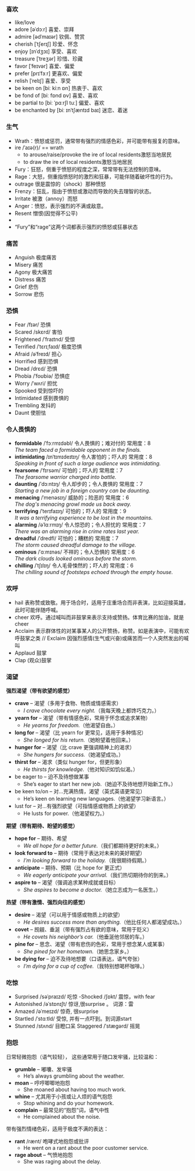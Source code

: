 ### 喜欢
- like/love
- adore [əˈdɔːr] 喜爱、崇拜 
- admire [ədˈmaɪər] 钦佩、赞赏
- cherish [ˈtʃerɪʃ] 珍爱、怀念
- enjoy [ɪnˈdʒɔɪ] 享受、喜欢
- treasure [ˈtreʒər] 珍惜、珍藏 
- favor [ˈfeɪvər] 喜爱、偏爱
- prefer [prɪˈfɜːr] 更喜欢、偏爱 
- relish [ˈrelɪʃ] 喜爱、享受
- be keen on [biː kiːn ɒn] 热衷于、喜欢
- be fond of [biː fɒnd ɒv] 喜爱、喜欢
- be partial to [biː ˈpɑːrʃl tuː] 偏爱、喜欢
- be enchanted by [biː ɪnˈtʃæntɪd baɪ] 迷恋、着迷


### 生气
- Wrath：愤怒或惩罚，通常带有强烈的情感色彩，并可能带有报复的意味。
- ire /ˈaɪə(r)/ == wrath 
  - to arouse/raise/provoke the ire of local residents激怒当地居民
  - to draw the ire of local residents激怒当地居民
- Fury：狂怒，侧重于愤怒的程度之深，常常带有无法控制的意味。
- Rage：大怒，侧重指愤怒时的激烈和狂暴，可能伴随着破坏性的行为。
- outrage 很是震惊的（shock）那种愤怒 
- Frenzy：狂乱，指由于愤怒或激动而导致的失去理智的状态。 
- Irritate 被激（annoy）而怒
- Anger：愤怒，表示强烈的不满或敌意。
- Resent 憎恨(因觉得不公平) 
- 
- “Fury”和“rage”这两个词都表示强烈的愤怒或狂暴状态

### 痛苦
- Anguish 极度痛苦
- Misery 痛苦
- Agony 极大痛苦
- Distress 痛苦
- Grief 悲伤
- Sorrow 悲伤

### 恐惧 
- Fear /fɪər/ 恐惧
- Scared /skɛrd/ 害怕
- Frightened /ˈfraɪtnd/ 受惊
- Terrified /ˈtɛrɪˌfaɪd/ 极度恐惧
- Afraid /əˈfreɪd/ 担心
- Horrified 感到恐惧
- Dread /drɛd/ 恐惧
- Phobia /ˈfoʊbiə/ 恐惧症
- Worry /ˈwʌri/ 担忧 
- Spooked 受到惊吓的 
- Intimidated 感到畏惧的
- Trembling 发抖的
- Daunt 使胆怯

### 令人畏惧的
- **formidable** /ˈfɔːrmɪdəbl/ 令人畏惧的；难对付的 常用度：8  
  *The team faced a formidable opponent in the finals.*
- **intimidating** /ɪnˈtɪmɪdeɪtɪŋ/ 令人害怕的；吓人的 常用度：8  
  *Speaking in front of such a large audience was intimidating.*
- **fearsome** /ˈfɪrsəm/ 可怕的；吓人的 常用度：7  
  *The fearsome warrior charged into battle.*
- **daunting** /ˈdɔːntɪŋ/ 令人却步的；令人畏惧的 常用度：7  
  *Starting a new job in a foreign country can be daunting.*
- **menacing** /ˈmenəsɪŋ/ 威胁的；险恶的 常用度：6  
  *The dog's menacing growl made us back away.*
- **terrifying** /ˈterɪfaɪɪŋ/ 可怕的；吓人的 常用度：9  
  *It was a terrifying experience to be lost in the mountains.*
- **alarming** /əˈlɑːrmɪŋ/ 令人惊恐的；令人担忧的 常用度：7  
  *There was an alarming rise in crime rates last year.*
- **dreadful** /ˈdredfl/ 可怕的；糟糕的 常用度：7  
  *The storm caused dreadful damage to the village.*
- **ominous** /ˈɑːmɪnəs/ 不祥的；令人恐惧的 常用度：6  
  *The dark clouds looked ominous before the storm.*
- **chilling** /ˈtʃɪlɪŋ/ 令人毛骨悚然的；吓人的 常用度：6  
  *The chilling sound of footsteps echoed through the empty house.*

### 欢呼 
- hail 表称赞或致敬。用于场合时，适用于庄重场合而非表演，比如迎接英雄，此时可能伴随呼喊。
- cheer 欢呼。通过喊叫而非鼓掌来表示支持或赞扬。体育比赛的加油，就是cheer
- Acclaim 表示群体性的对某事某人的公开赞扬，称赞。如是表演中，可能有欢呼鼓掌之类 // Exclaim 因强烈感情(生气或兴奋)或痛苦而一个人突然发出的喊叫
- Applaud 鼓掌
- Clap (观众)鼓掌 

### 渴望
**强烈渴望（带有欲望的感觉）**  
- **crave** – 渴望（多用于食物、物质或情感需求）
  - *I crave chocolate every night.*（我每天晚上都馋巧克力。）
- **yearn for** – 渴望（带有情感色彩，常用于怀念或追求某物）
  - *He yearns for freedom.*（他渴望自由。）
- **long for** – 渴望（比 yearn for 更常见，适用于多种情况）
  - *She longed for his return.*（她盼望着他回来。）
- **hunger for** – 渴望（比 crave 更强调精神上的渴求）  
  - *She hungers for success.*（她渴望成功。）
- **thirst for** – 渴求（类似 hunger for，但更形象）
  - *He thirsts for knowledge.*（他对知识如饥似渴。）
- be eager to – 迫不及待想做某事
  - She’s eager to start her new job.（她迫不及待地想开始新工作。）
- be keen to/on – 对…充满热情，渴望（英式英语更常见）
  - He’s keen on learning new languages.（他渴望学习新语言。）
- lust for – 对…有强烈欲望（可指情感或物质上的欲望）
  - He lusts for power.（他渴望权力。）
  
**期望（带有期待、盼望的感觉）**  
- **hope for** – 期待、希望  
  - *We all hope for a better future.*（我们都期待更好的未来。）
- **look forward to** – 期待（常用于表达对未来的美好期望）
  - *I’m looking forward to the holiday.*（我很期待假期。）
- **anticipate** – 期待、预期（比 hope for 更正式）  
  - *We eagerly anticipate your arrival.*（我们热切期待你的到来。）
- **aspire to** – 渴望（强调追求某种成就或目标）
  - *She aspires to become a doctor.*（她立志成为一名医生。）

**热望（带有激情、强烈向往的感觉）**
- **desire** – 渴望（可以用于情感或物质上的欲望）
  - *He desires success more than anything.*（他比任何人都渴望成功。）
- **covet** – 觊觎、垂涎（带有强烈占有欲的意味，常用于贬义）
  - *He covets his neighbor’s car.*（他垂涎他邻居的车。）
- **pine for** – 思念、渴望（带有悲伤的色彩，常用于想念某人或某事）
  - *She pined for her hometown.*（她思念家乡。）
- **be dying for** – 迫不及待地想要（口语表达，语气夸张）
  - *I’m dying for a cup of coffee.*（我特别想喝杯咖啡。）

### 吃惊
- Surprised /səˈpraɪzd/ 吃惊
 -Shocked /ʃɒkt/ 震惊，with fear
- Astonished /əˈstɒnɪʃt/ 惊讶,很surprise 。 词源：雷
- Amazed /əˈmeɪzd/ 惊奇, 很surprise
- Startled /ˈstɑːtld/ 受惊, 并有一点吓到。到词源start
- Stunned /stʌnd/ 目瞪口呆 Staggered /ˈstæɡərd/ 摇晃

### 抱怨

日常轻微抱怨（语气较轻）， 这些通常用于随口发牢骚，比较温和：
- **grumble** – 嘟囔、发牢骚
  - He’s always grumbling about the weather.
- **moan** – 哼哼唧唧地抱怨
  - She moaned about having too much work.
- **whine** – 尤其用于小孩或让人烦的语气抱怨
  - Stop whining and do your homework. 
- **complain** – 最常见的“抱怨”词，语气中性
  - He complained about the noise.
 
带有强烈情绪色彩，适用于极度不满的表达：
- **rant** /rænt/ 咆哮式地抱怨或批评
  - He went on a rant about the poor customer service.
- **rage about** – 气愤地抱怨
  - She was raging about the delay. 
